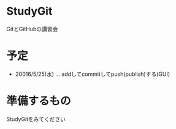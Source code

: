 # StudyGit
GitとGitHubの講習会

# 予定
 - 20016/5/25(水) ... addしてcommitしてpush(publish)する(GUI)

# 準備するもの
 StudyGitをみてください
